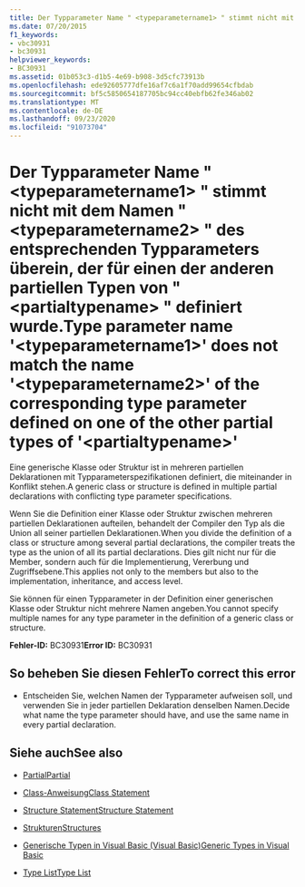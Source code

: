 ```yaml
---
title: Der Typparameter Name " <typeparametername1> " stimmt nicht mit dem Namen " <typeparametername2> " des entsprechenden Typparameters überein, der für einen der anderen partiellen Typen von " <partialtypename> " definiert wurde.
ms.date: 07/20/2015
f1_keywords:
- vbc30931
- bc30931
helpviewer_keywords:
- BC30931
ms.assetid: 01b053c3-d1b5-4e69-b908-3d5cfc73913b
ms.openlocfilehash: ede92605777dfe16af7c6a1f70add99654cfbdab
ms.sourcegitcommit: bf5c5850654187705bc94cc40ebfb62fe346ab02
ms.translationtype: MT
ms.contentlocale: de-DE
ms.lasthandoff: 09/23/2020
ms.locfileid: "91073704"
---
```

# <a name="type-parameter-name-typeparametername1-does-not-match-the-name-typeparametername2-of-the-corresponding-type-parameter-defined-on-one-of-the-other-partial-types-of-partialtypename"></a><span data-ttu-id="63d48-102">Der Typparameter Name " \<typeparametername1> " stimmt nicht mit dem Namen " \<typeparametername2> " des entsprechenden Typparameters überein, der für einen der anderen partiellen Typen von " \<partialtypename> " definiert wurde.</span><span class="sxs-lookup"><span data-stu-id="63d48-102">Type parameter name '\<typeparametername1>' does not match the name '\<typeparametername2>' of the corresponding type parameter defined on one of the other partial types of '\<partialtypename>'</span></span>

<span data-ttu-id="63d48-103">Eine generische Klasse oder Struktur ist in mehreren partiellen Deklarationen mit Typparameterspezifikationen definiert, die miteinander in Konflikt stehen.</span><span class="sxs-lookup"><span data-stu-id="63d48-103">A generic class or structure is defined in multiple partial declarations with conflicting type parameter specifications.</span></span>  
  
 <span data-ttu-id="63d48-104">Wenn Sie die Definition einer Klasse oder Struktur zwischen mehreren partiellen Deklarationen aufteilen, behandelt der Compiler den Typ als die Union all seiner partiellen Deklarationen.</span><span class="sxs-lookup"><span data-stu-id="63d48-104">When you divide the definition of a class or structure among several partial declarations, the compiler treats the type as the union of all its partial declarations.</span></span> <span data-ttu-id="63d48-105">Dies gilt nicht nur für die Member, sondern auch für die Implementierung, Vererbung und Zugriffsebene.</span><span class="sxs-lookup"><span data-stu-id="63d48-105">This applies not only to the members but also to the implementation, inheritance, and access level.</span></span>  
  
 <span data-ttu-id="63d48-106">Sie können für einen Typparameter in der Definition einer generischen Klasse oder Struktur nicht mehrere Namen angeben.</span><span class="sxs-lookup"><span data-stu-id="63d48-106">You cannot specify multiple names for any type parameter in the definition of a generic class or structure.</span></span>  
  
 <span data-ttu-id="63d48-107">**Fehler-ID:** BC30931</span><span class="sxs-lookup"><span data-stu-id="63d48-107">**Error ID:** BC30931</span></span>  
  
## <a name="to-correct-this-error"></a><span data-ttu-id="63d48-108">So beheben Sie diesen Fehler</span><span class="sxs-lookup"><span data-stu-id="63d48-108">To correct this error</span></span>  
  
- <span data-ttu-id="63d48-109">Entscheiden Sie, welchen Namen der Typparameter aufweisen soll, und verwenden Sie in jeder partiellen Deklaration denselben Namen.</span><span class="sxs-lookup"><span data-stu-id="63d48-109">Decide what name the type parameter should have, and use the same name in every partial declaration.</span></span>  
  
## <a name="see-also"></a><span data-ttu-id="63d48-110">Siehe auch</span><span class="sxs-lookup"><span data-stu-id="63d48-110">See also</span></span>

- [<span data-ttu-id="63d48-111">Partial</span><span class="sxs-lookup"><span data-stu-id="63d48-111">Partial</span></span>](../language-reference/modifiers/partial.md)
- [<span data-ttu-id="63d48-112">Class-Anweisung</span><span class="sxs-lookup"><span data-stu-id="63d48-112">Class Statement</span></span>](../language-reference/statements/class-statement.md)
- [<span data-ttu-id="63d48-113">Structure Statement</span><span class="sxs-lookup"><span data-stu-id="63d48-113">Structure Statement</span></span>](../language-reference/statements/structure-statement.md)

- [<span data-ttu-id="63d48-114">Strukturen</span><span class="sxs-lookup"><span data-stu-id="63d48-114">Structures</span></span>](../programming-guide/language-features/data-types/structures.md)
- [<span data-ttu-id="63d48-115">Generische Typen in Visual Basic (Visual Basic)</span><span class="sxs-lookup"><span data-stu-id="63d48-115">Generic Types in Visual Basic</span></span>](../programming-guide/language-features/data-types/generic-types.md)
- [<span data-ttu-id="63d48-116">Type List</span><span class="sxs-lookup"><span data-stu-id="63d48-116">Type List</span></span>](../language-reference/statements/type-list.md)
